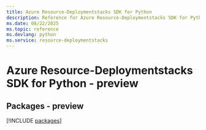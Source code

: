 ```yaml
---
title: Azure Resource-Deploymentstacks SDK for Python
description: Reference for Azure Resource-Deploymentstacks SDK for Python
ms.date: 08/22/2025
ms.topic: reference
ms.devlang: python
ms.service: resource-deploymentstacks
---
```

# Azure Resource-Deploymentstacks SDK for Python - preview
## Packages - preview
[!INCLUDE [packages](resource-deploymentstacks-index.md)]